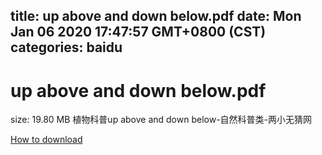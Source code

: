 
title: up above and down below.pdf
date: Mon Jan 06 2020 17:47:57 GMT+0800 (CST)    
categories: baidu
---

# up above and down below.pdf
size: 19.80 MB
 植物科普up above and down below-自然科普类-两小无猜网
 

[How to download](https://bpcam.bemobtrk.com/go/2ceec3aa-1ca2-46d6-b9ff-aaa5c184517c?jno=1720)